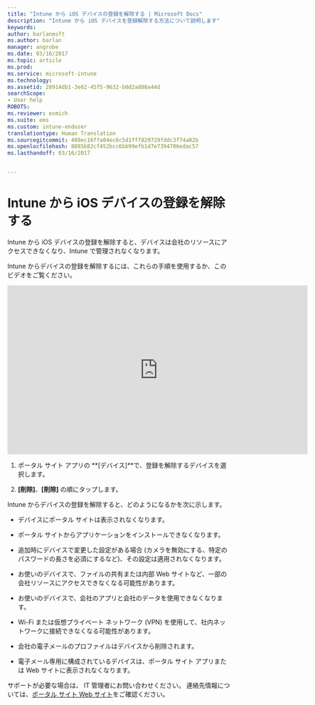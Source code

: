 ```yaml
---
title: "Intune から iOS デバイスの登録を解除する | Microsoft Docs"
description: "Intune から iOS デバイスを登録解除する方法について説明します"
keywords: 
author: barlanmsft
ms.author: barlan
manager: angrobe
ms.date: 03/16/2017
ms.topic: article
ms.prod: 
ms.service: microsoft-intune
ms.technology: 
ms.assetid: 28914db1-3e62-45f5-9632-b0d2a808a44d
searchScope:
- User help
ROBOTS: 
ms.reviewer: esmich
ms.suite: ems
ms.custom: intune-enduser
translationtype: Human Translation
ms.sourcegitcommit: 499ec16ffa04ec6c5d1fff829729fddc3f74a02b
ms.openlocfilehash: 8885b82cf452bcc6bb99efb1d7e7394706edac57
ms.lasthandoff: 03/16/2017


---
```



# <a name="unenroll-your-ios-device-from-intune"></a>Intune から iOS デバイスの登録を解除する

Intune から iOS デバイスの登録を解除すると、デバイスは会社のリソースにアクセスできなくなり、Intune で管理されなくなります。

Intune からデバイスの登録を解除するには、これらの手順を使用するか、このビデオをご覧ください。

<iframe width="675" height="379" src="https://www.youtube.com/embed/6UFtBrBWUUI" frameborder="0" allowfullscreen></iframe>


1.  ポータル サイト アプリの **[デバイス]**で、登録を解除するデバイスを選択します。

2.  **[削除]**、**[削除]** の順にタップします。

Intune からデバイスの登録を解除すると、どのようになるかを次に示します。

-   デバイスにポータル サイトは表示されなくなります。

-   ポータル サイトからアプリケーションをインストールできなくなります。

-   追加時にデバイスで変更した設定がある場合 (カメラを無効にする、特定のパスワードの長さを必須にするなど)、その設定は適用されなくなります。

-   お使いのデバイスで、ファイルの共有または内部 Web サイトなど、一部の会社リソースにアクセスできなくなる可能性があります。

-   お使いのデバイスで、会社のアプリと会社のデータを使用できなくなります。

-   Wi-Fi または仮想プライベート ネットワーク (VPN) を使用して、社内ネットワークに接続できなくなる可能性があります。

-   会社の電子メールのプロファイルはデバイスから削除されます。

-   電子メール専用に構成されているデバイスは、ポータル サイト アプリまたは Web サイトに表示されなくなります。

サポートが必要な場合は、 IT 管理者にお問い合わせください。 連絡先情報については、[ポータル サイト Web サイト](http://portal.manage.microsoft.com)をご確認ください。

